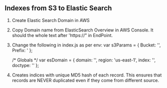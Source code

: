 Indexes from S3 to Elastic Search
---------------------------------

1. Create Elastic Search Domain in AWS
2. Copy Domain name from ElasticSearch Overview in AWS Console. It should the whole text after 'https://" in EndPoint.
3. Change the following in index.js as per env:
    var s3Params = {
        Bucket: '<bucket-name>',   
        Prefix: '<Key Prefix. Could be folder prefix>
    };

    /* Globals */
    var esDomain = {
        domain: '<domain-name>',
        region: 'us-east-1',
        index: '<index-name>',
        doctype: '<doc-type>'
    };
4. Creates indices with unique MD5 hash of each record. This ensures that records are NEVER duplicated even if they come from different source.
